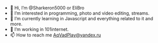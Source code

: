 - 👋 Hi, I’m @Sharkeron5000 or EliBro
- 👀 I’m interested in programming, photo and video editing, streams.
- 🌱 I’m currently learning in Javascript and everything related to it and more.
- 💞️ I’m working in 101internet.
- 📫 How to reach me AqVadPlay@yandex.ru
